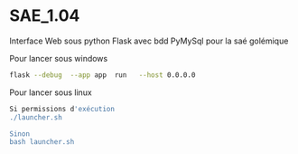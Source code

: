 # SAE_1.04

Interface Web sous python Flask avec bdd PyMySql pour la saé golémique  

Pour lancer sous windows
```bash
flask --debug  --app app  run   --host 0.0.0.0
```

Pour lancer sous linux 
```bash
Si permissions d'exécution
./launcher.sh

Sinon
bash launcher.sh
```

